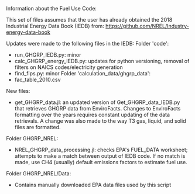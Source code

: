 Information about the Fuel Use Code:

This set of files assumes that the user has already obtained the 2018 Industrial Energy Data Book (IEDB) from:
https://github.com/NREL/Industry-energy-data-book

Updates were made to the following files in the IEDB:
Folder 'code':
* run_GHGRP_IEDB.py: minor
* calc_GHGRP_energy_IEDB.py: updates for python versioning, removal of filters on NAICS codes/electricity generation
* find_fips.py: minor
Folder 'calculation_data/ghgrp_data':
* fac_table_2010.csv

New files:
* get_GHGRP_data.jl: an updated version of Get_GHGRP_data_IEDB.py that retrieves GHGRP data from EnviroFacts. Changes to EnviroFacts formatting over the years requires constant updating of the data retrievals. A change was also made to the way T3 gas, liquid, and solid files are formatted.

Folder GHGRP_NREL: 
* NREL_GHGRP_data_processing.jl: checks EPA's FUEL_DATA worksheet; attempts to make a match between output of IEDB code. If no match is made, use CH4 (usually) default emissions factors to estimate fuel use.

Folder GHGRP_NREL/Data:
* Contains manually downloaded EPA data files used by this script
